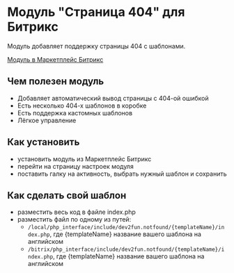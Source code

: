 Модуль "Страница 404" для Битрикс
===

Модуль добавляет поддержку страницы 404 с шаблонами.

[Модуль в Маркетплейс Битрикс](http://marketplace.1c-bitrix.ru/solutions/dev2fun.notfound/#tab-install-link)

## Чем полезен модуль

* Добавляет автоматический вывод страницы с 404-ой ошибкой
* Есть несколько 404-х шаблонов в коробке
* Есть поддержка кастомных шаблонов
* Лёгкое управление

## Как установить

* установить модуль из Маркетплейс Битрикс
* перейти на страницу настроек модуля
* поставить галку на активность, выбрать нужный шаблон и сохранить

## Как сделать свой шаблон

* разместить весь код в файле index.php
* разместить файл по одному из путей:
    * `/local/php_interface/include/dev2fun.notfound/{templateName}/index.php`, где {templateName} название вашего шаблона на английском
    * `/bitrix/php_interface/include/dev2fun.notfound/{templateName}/index.php`, где {templateName} название вашего шаблона на английском


